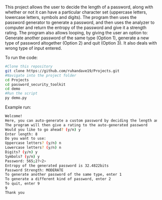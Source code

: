 This project allows the user to decide the length of a password, along with whether or not it can have a particular character set (uppercase letters, lowercase letters, symbols and digits). The program then uses the password generator to generate a password, and then uses the analyzer to computer and return the entropy of the password and give it a strength rating. The program also allows looping, by giving the user an option to: Generate another password of the same type (Option 1), generate a new type of password altogether (Option 2) and quit (Option 3). It also deals with wrong type of input entered.

To run the code:
```bash
#Clone this repository
git clone https://github.com/ruhandave19/Projects.git
#Navigate into the project folder
cd Projects
cd password_security_toolkit
cd demo
#Run the script
py demo.py
```

Example run:
```bash
Welcome!
Here, you can auto-generate a custom password by deciding the length and types of character to be used
The program will then give a rating to the auto-generated password
Would you like to go ahead? (y/n) y
Enter length: 8
Do you want to use: 
Uppercase letters? (y/n) n
Lowercase letters? (y/n) n
Digits? (y/n) y
Symbols? (y/n) y
Password: 565;2?<2>
Entropy of the generated password is 32.4822bits
Password Strength: MODERATE
To generate another password of the same type, enter 1
To generate a different kind of password, enter 2
To quit, enter 9
9
Thank you
```